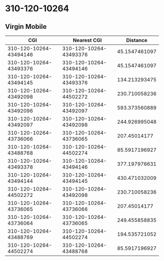 # 310-120-10264
## Virgin Mobile


| CGI | Nearest CGI | Distance |
|-----|-------------|----------|
| 310-120-10264-43494146 | 310-120-10264-43493376 | 45.1547461097 |
| 310-120-10264-43493376 | 310-120-10264-43494146 | 45.1547461097 |
| 310-120-10264-43494145 | 310-120-10264-43493376 | 134.213293475 |
| 310-120-10264-43492098 | 310-120-10264-44502272 | 230.710058236 |
| 310-120-10264-43492096 | 310-120-10264-43492097 | 593.373560889 |
| 310-120-10264-43492097 | 310-120-10264-43492098 | 244.926995048 |
| 310-120-10264-43736066 | 310-120-10264-43736065 | 207.45014177 |
| 310-120-10264-43488768 | 310-120-10264-44502274 | 85.5917196927 |
| 310-120-10264-43493378 | 310-120-10264-43494146 | 377.197976631 |
| 310-120-10264-43494144 | 310-120-10264-43494145 | 430.471032009 |
| 310-120-10264-44502272 | 310-120-10264-43492098 | 230.710058236 |
| 310-120-10264-43736065 | 310-120-10264-43736066 | 207.45014177 |
| 310-120-10264-43736064 | 310-120-10264-43736065 | 249.455858835 |
| 310-120-10264-43488769 | 310-120-10264-44502274 | 194.535721052 |
| 310-120-10264-44502274 | 310-120-10264-43488768 | 85.5917196927 |
